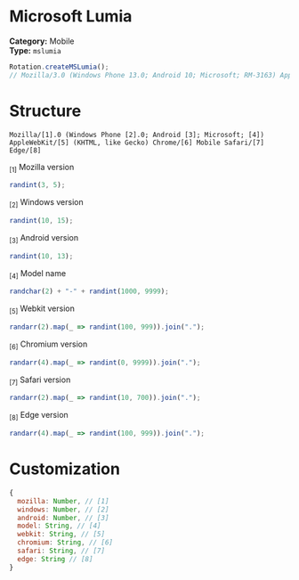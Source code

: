 # Microsoft Lumia
**Category:** Mobile <br>
**Type:** `mslumia`

```javascript
Rotation.createMSLumia();
// Mozilla/3.0 (Windows Phone 13.0; Android 10; Microsoft; RM-3163) AppleWebKit/608 (KHTML, like Gecko) Chrome/5456.9510.1025.7793 Mobile Safari/480 Edge/914.277
```

# Structure
```
Mozilla/[1].0 (Windows Phone [2].0; Android [3]; Microsoft; [4]) AppleWebKit/[5] (KHTML, like Gecko) Chrome/[6] Mobile Safari/[7] Edge/[8]
```

<sub>[1]</sub> Mozilla version <br>
```javascript
randint(3, 5);
```

<sub>[2]</sub> Windows version <br>
```javascript
randint(10, 15);
```

<sub>[3]</sub> Android version <br>
```javascript
randint(10, 13);
```

<sub>[4]</sub> Model name <br>
```javascript
randchar(2) + "-" + randint(1000, 9999);
```

<sub>[5]</sub> Webkit version <br>
```javascript
randarr(2).map(_ => randint(100, 999)).join(".");
```

<sub>[6]</sub> Chromium version <br>
```javascript
randarr(4).map(_ => randint(0, 9999)).join(".");
```

<sub>[7]</sub> Safari version <br>
```javascript
randarr(2).map(_ => randint(10, 700)).join(".");
```

<sub>[8]</sub> Edge version <br>
```javascript
randarr(4).map(_ => randint(100, 999)).join(".");
```

# Customization
```javascript
{
  mozilla: Number, // [1]
  windows: Number, // [2]
  android: Number, // [3]
  model: String, // [4]
  webkit: String, // [5]
  chromium: String, // [6]
  safari: String, // [7]
  edge: String // [8]
}
```
